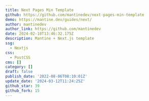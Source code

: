 ```yaml
---
title: Next Pages Min Template
github: https://github.com/mantinedev/next-pages-min-template
demo: https://mantine.dev/guides/next/
author: mantinedev
author_link: https://github.com/mantinedev
date: 2024-02-18T13:46:32.175Z
description: Mantine + Next.js template
ssg:
  - Nextjs
css:
  - PostCSS
cms: []
category: []
draft: false
publish_date: '2022-08-06T08:10:01Z'
update_date: '2024-03-12T11:24:25Z'
github_star: 39
github_fork: 15
---
```

